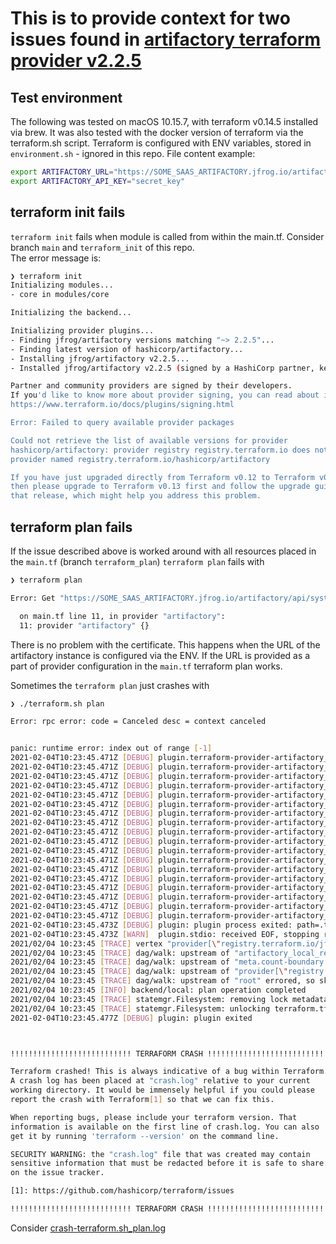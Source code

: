 # This is to provide context for two issues found in [artifactory terraform provider v2.2.5](https://registry.terraform.io/providers/jfrog/artifactory/latest)

## Test environment
The following was tested on macOS 10.15.7, with terraform v0.14.5 installed via brew. It was also tested with the docker version
of terraform via the terraform.sh script.
Terraform is configured with ENV variables, stored in `environment.sh` - ignored in this repo.
File content example:  
```bash
export ARTIFACTORY_URL="https://SOME_SAAS_ARTIFACTORY.jfrog.io/artifactory"
export ARTIFACTORY_API_KEY="secret_key"
```

## terraform init fails
`terraform init` fails when module is called from within the main.tf. Consider branch `main` and `terraform_init` of this repo.  
The error message is:  
```bash
❯ terraform init
Initializing modules...
- core in modules/core

Initializing the backend...

Initializing provider plugins...
- Finding jfrog/artifactory versions matching "~> 2.2.5"...
- Finding latest version of hashicorp/artifactory...
- Installing jfrog/artifactory v2.2.5...
- Installed jfrog/artifactory v2.2.5 (signed by a HashiCorp partner, key ID 6B219DCCD7639232)

Partner and community providers are signed by their developers.
If you'd like to know more about provider signing, you can read about it here:
https://www.terraform.io/docs/plugins/signing.html

Error: Failed to query available provider packages

Could not retrieve the list of available versions for provider
hashicorp/artifactory: provider registry registry.terraform.io does not have a
provider named registry.terraform.io/hashicorp/artifactory

If you have just upgraded directly from Terraform v0.12 to Terraform v0.14
then please upgrade to Terraform v0.13 first and follow the upgrade guide for
that release, which might help you address this problem.
```

## terraform plan fails
If the issue described above is worked around with all resources placed in the `main.tf` (branch `terraform_plan`)
`terraform plan` fails with
```bash
❯ terraform plan

Error: Get "https://SOME_SAAS_ARTIFACTORY.jfrog.io/artifactory/api/system/ping": x509: certificate signed by unknown authority

  on main.tf line 11, in provider "artifactory":
  11: provider "artifactory" {}

```
There is no problem with the certificate. This happens when the URL of the artifactory instance is configured via the ENV.
If the URL is provided as a part of provider configuration in the `main.tf` terraform plan works.

Sometimes the `terraform plan` just crashes with
```bash
❯ ./terraform.sh plan

Error: rpc error: code = Canceled desc = context canceled


panic: runtime error: index out of range [-1]
2021-02-04T10:23:45.471Z [DEBUG] plugin.terraform-provider-artifactory_v2.2.5:
2021-02-04T10:23:45.471Z [DEBUG] plugin.terraform-provider-artifactory_v2.2.5: goroutine 15 [running]:
2021-02-04T10:23:45.471Z [DEBUG] plugin.terraform-provider-artifactory_v2.2.5: github.com/atlassian/terraform-provider-artifactory/pkg/artifactory.providerConfigure(0xc0000c40e0, 0x0, 0x0, 0xc0000c40e0, 0x0)
2021-02-04T10:23:45.471Z [DEBUG] plugin.terraform-provider-artifactory_v2.2.5: 	github.com/atlassian/terraform-provider-artifactory/pkg/artifactory/provider.go:108 +0xc3e
2021-02-04T10:23:45.471Z [DEBUG] plugin.terraform-provider-artifactory_v2.2.5: github.com/hashicorp/terraform/helper/schema.(*Provider).Configure(0xc0000af080, 0xc0006b0540, 0x1190940, 0xc0006b04b0)
2021-02-04T10:23:45.471Z [DEBUG] plugin.terraform-provider-artifactory_v2.2.5: 	github.com/hashicorp/terraform@v0.12.29/helper/schema/provider.go:270 +0xd2
2021-02-04T10:23:45.471Z [DEBUG] plugin.terraform-provider-artifactory_v2.2.5: github.com/hashicorp/terraform/helper/plugin.(*GRPCProviderServer).Configure(0xc00000e1b0, 0x167db80, 0xc0006b0120, 0xc00063a180, 0xc00000e1b0, 0xc0006b0120, 0xc000697b78)
2021-02-04T10:23:45.471Z [DEBUG] plugin.terraform-provider-artifactory_v2.2.5: 	github.com/hashicorp/terraform@v0.12.29/helper/plugin/grpc_provider.go:487 +0x2e6
2021-02-04T10:23:45.471Z [DEBUG] plugin.terraform-provider-artifactory_v2.2.5: github.com/hashicorp/terraform/internal/tfplugin5._Provider_Configure_Handler(0x12f08e0, 0xc00000e1b0, 0x167db80, 0xc0006b0120, 0xc0000789c0, 0x0, 0x167db80, 0xc0006b0120, 0xc00063e040, 0x3d)
2021-02-04T10:23:45.471Z [DEBUG] plugin.terraform-provider-artifactory_v2.2.5: 	github.com/hashicorp/terraform@v0.12.29/internal/tfplugin5/tfplugin5.pb.go:3135 +0x217
2021-02-04T10:23:45.471Z [DEBUG] plugin.terraform-provider-artifactory_v2.2.5: google.golang.org/grpc.(*Server).processUnaryRPC(0xc000001b00, 0x168b120, 0xc000642a80, 0xc0001a0a00, 0xc0005a1500, 0x1f6ca98, 0x0, 0x0, 0x0)
2021-02-04T10:23:45.471Z [DEBUG] plugin.terraform-provider-artifactory_v2.2.5: 	google.golang.org/grpc@v1.27.1/server.go:1024 +0x501
2021-02-04T10:23:45.471Z [DEBUG] plugin.terraform-provider-artifactory_v2.2.5: google.golang.org/grpc.(*Server).handleStream(0xc000001b00, 0x168b120, 0xc000642a80, 0xc0001a0a00, 0x0)
2021-02-04T10:23:45.471Z [DEBUG] plugin.terraform-provider-artifactory_v2.2.5: 	google.golang.org/grpc@v1.27.1/server.go:1313 +0xd3d
2021-02-04T10:23:45.471Z [DEBUG] plugin.terraform-provider-artifactory_v2.2.5: google.golang.org/grpc.(*Server).serveStreams.func1.1(0xc0000aa1c0, 0xc000001b00, 0x168b120, 0xc000642a80, 0xc0001a0a00)
2021-02-04T10:23:45.471Z [DEBUG] plugin.terraform-provider-artifactory_v2.2.5: 	google.golang.org/grpc@v1.27.1/server.go:722 +0xa1
2021-02-04T10:23:45.471Z [DEBUG] plugin.terraform-provider-artifactory_v2.2.5: created by google.golang.org/grpc.(*Server).serveStreams.func1
2021-02-04T10:23:45.471Z [DEBUG] plugin.terraform-provider-artifactory_v2.2.5: 	google.golang.org/grpc@v1.27.1/server.go:720 +0xa1
2021-02-04T10:23:45.473Z [DEBUG] plugin: plugin process exited: path=.terraform/providers/registry.terraform.io/jfrog/artifactory/2.2.5/linux_amd64/terraform-provider-artifactory_v2.2.5 pid=51 error="exit status 2"
2021-02-04T10:23:45.473Z [WARN]  plugin.stdio: received EOF, stopping recv loop: err="rpc error: code = Canceled desc = context canceled"
2021/02/04 10:23:45 [TRACE] vertex "provider[\"registry.terraform.io/jfrog/artifactory\"]": visit complete
2021/02/04 10:23:45 [TRACE] dag/walk: upstream of "artifactory_local_repository.bug-npm-local (expand)" errored, so skipping
2021/02/04 10:23:45 [TRACE] dag/walk: upstream of "meta.count-boundary (EachMode fixup)" errored, so skipping
2021/02/04 10:23:45 [TRACE] dag/walk: upstream of "provider[\"registry.terraform.io/jfrog/artifactory\"] (close)" errored, so skipping
2021/02/04 10:23:45 [TRACE] dag/walk: upstream of "root" errored, so skipping
2021/02/04 10:23:45 [INFO] backend/local: plan operation completed
2021/02/04 10:23:45 [TRACE] statemgr.Filesystem: removing lock metadata file .terraform.tfstate.lock.info
2021/02/04 10:23:45 [TRACE] statemgr.Filesystem: unlocking terraform.tfstate using fcntl flock
2021-02-04T10:23:45.477Z [DEBUG] plugin: plugin exited



!!!!!!!!!!!!!!!!!!!!!!!!!!! TERRAFORM CRASH !!!!!!!!!!!!!!!!!!!!!!!!!!!!

Terraform crashed! This is always indicative of a bug within Terraform.
A crash log has been placed at "crash.log" relative to your current
working directory. It would be immensely helpful if you could please
report the crash with Terraform[1] so that we can fix this.

When reporting bugs, please include your terraform version. That
information is available on the first line of crash.log. You can also
get it by running 'terraform --version' on the command line.

SECURITY WARNING: the "crash.log" file that was created may contain
sensitive information that must be redacted before it is safe to share
on the issue tracker.

[1]: https://github.com/hashicorp/terraform/issues

!!!!!!!!!!!!!!!!!!!!!!!!!!! TERRAFORM CRASH !!!!!!!!!!!!!!!!!!!!!!!!!!!!
```
Consider [crash-terraform.sh_plan.log](crash-terraform.sh_plan.log)